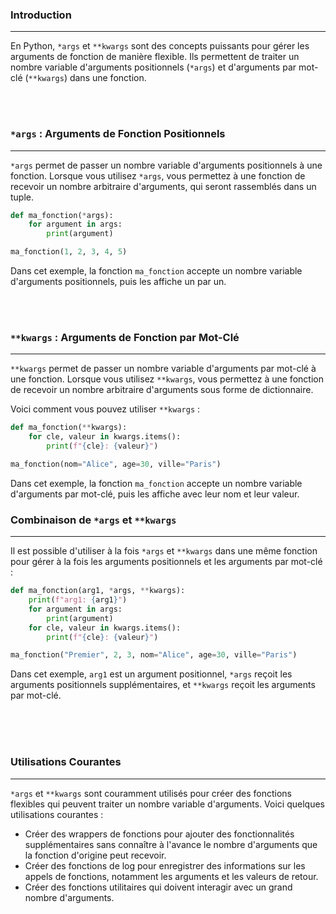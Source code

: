 ### Introduction

---

En Python, `*args` et `**kwargs` sont des concepts puissants pour gérer les arguments de fonction de manière flexible. Ils permettent de traiter un nombre variable d'arguments positionnels (`*args`) et d'arguments par mot-clé (`**kwargs`) dans une fonction.

<br>
<br>

### `*args` : Arguments de Fonction Positionnels

---

`*args` permet de passer un nombre variable d'arguments positionnels à une fonction. Lorsque vous utilisez `*args`, vous permettez à une fonction de recevoir un nombre arbitraire d'arguments, qui seront rassemblés dans un tuple.

```python
def ma_fonction(*args):
    for argument in args:
        print(argument)

ma_fonction(1, 2, 3, 4, 5)
```

Dans cet exemple, la fonction `ma_fonction` accepte un nombre variable d'arguments positionnels, puis les affiche un par un.

<br>
<br>

### `**kwargs` : Arguments de Fonction par Mot-Clé

---

`**kwargs` permet de passer un nombre variable d'arguments par mot-clé à une fonction. Lorsque vous utilisez `**kwargs`, vous permettez à une fonction de recevoir un nombre arbitraire d'arguments sous forme de dictionnaire.

Voici comment vous pouvez utiliser `**kwargs` :

```python
def ma_fonction(**kwargs):
    for cle, valeur in kwargs.items():
        print(f"{cle}: {valeur}")

ma_fonction(nom="Alice", age=30, ville="Paris")
```

Dans cet exemple, la fonction `ma_fonction` accepte un nombre variable d'arguments par mot-clé, puis les affiche avec leur nom et leur valeur.

<div style="page-break-after: always;"></div>

### Combinaison de `*args` et `**kwargs`

---

Il est possible d'utiliser à la fois `*args` et `**kwargs` dans une même fonction pour gérer à la fois les arguments positionnels et les arguments par mot-clé :

```python
def ma_fonction(arg1, *args, **kwargs):
    print(f"arg1: {arg1}")
    for argument in args:
        print(argument)
    for cle, valeur in kwargs.items():
        print(f"{cle}: {valeur}")

ma_fonction("Premier", 2, 3, nom="Alice", age=30, ville="Paris")
```

Dans cet exemple, `arg1` est un argument positionnel, `*args` reçoit les arguments positionnels supplémentaires, et `**kwargs` reçoit les arguments par mot-clé.

<br>
<br>
<br>

### Utilisations Courantes

---

`*args` et `**kwargs` sont couramment utilisés pour créer des fonctions flexibles qui peuvent traiter un nombre variable d'arguments. Voici quelques utilisations courantes :

- Créer des wrappers de fonctions pour ajouter des fonctionnalités supplémentaires sans connaître à l'avance le nombre d'arguments que la fonction d'origine peut recevoir.
- Créer des fonctions de log pour enregistrer des informations sur les appels de fonctions, notamment les arguments et les valeurs de retour.
- Créer des fonctions utilitaires qui doivent interagir avec un grand nombre d'arguments.
